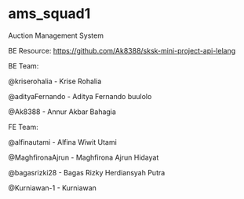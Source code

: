 # ams_squad1
Auction Management System

BE Resource: https://github.com/Ak8388/sksk-mini-project-api-lelang

BE Team:

@kriserohalia - Krise Rohalia

@adityaFernando - Aditya Fernando buulolo

@Ak8388 - Annur Akbar Bahagia


FE Team:

@alfinautami - Alfina Wiwit Utami

@MaghfironaAjrun - Maghfirona Ajrun Hidayat

@bagasrizki28 - Bagas Rizky Herdiansyah Putra

@Kurniawan-1 - Kurniawan
